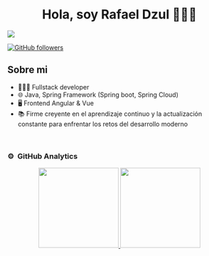 <div align="center">
<h1 align="center">Hola, soy Rafael Dzul 🧑🏽‍💻</h1>
</div>
<img src="https://i.imgur.com/l9lemUP.jpeg">

[![GitHub followers](https://img.shields.io/github/followers/radzul?style=social)](https://github.com/radzul)

## Sobre mi

- 🧑🏽‍💻 Fullstack developer
- 🌐 Java, Spring Framework (Spring boot, Spring Cloud)
- 🖥️ Frontend Angular & Vue
- 📚 Firme creyente en el aprendizaje continuo y la actualización constante para enfrentar los retos del desarrollo moderno
<br>


### ⚙️ &nbsp;GitHub Analytics

<p align="center">
<a href="https://github.com/radzul">
  <img height="180em" src="https://github-readme-stats-eight-theta.vercel.app/api?username=radzul&show_icons=true&theme=algolia&include_all_commits=true&count_private=true"/>
  <img height="180em" src="https://github-readme-stats-eight-theta.vercel.app/api/top-langs/?username=radzul&layout=compact&langs_count=8&theme=algolia"/>
</a>
</p>
